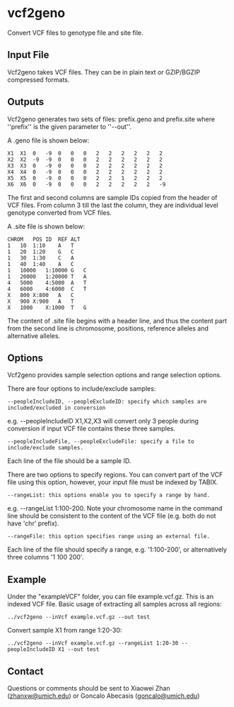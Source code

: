 vcf2geno
=========

Convert VCF files to genotype file and site file.

Input File
----------

Vcf2geno takes VCF files. They can be in plain text or GZIP/BGZIP compressed formats.

Outputs
-------
Vcf2geno generates two sets of files: prefix.geno and prefix.site where ''prefix'' is the given parameter to ''--out''.

A .geno file is shown below:

    X1  X1  0   -9  0   0   0   2   2   2   2   2   2
    X2  X2  -9  -9  0   0   0   2   2   2   2   2   2
    X3  X3  0   -9  0   0   0   2   2   2   2   2   2
    X4  X4  0   -9  0   0   0   2   2   2   2   2   2
    X5  X5  0   -9  0   0   0   2   2   1   2   2   2
    X6  X6  0   -9  0   0   0   2   2   2   2   2   -9

The first and second columns are sample IDs copied from the header of VCF files.
From column 3 till the last the column, they are individual level genotype converted from VCF files.

A .site file is shown below:

    CHROM   POS ID  REF ALT
    1   10  1:10    A   T
    1   20  1:20    G   C
    1   30  1:30    C   A
    1   40  1:40    A   C
    1   10000   1:10000 G   C
    1   20000   1:20000 T   A
    4   5000    4:5000  A   T
    4   6000    4:6000  C   T
    X   800 X:800   A   C
    X   900 X:900   A   T
    X   1000    X:1000  T   G

The content of .site file begins with a header line, and thus the content part from the second line is chromosome, positions, reference alleles and alternative alleles.

Options
-------

Vcf2geno provides sample selection options and range selection options.

There are four options to include/exclude samples:

    --peopleIncludeID, --peopleExcludeID: specify which samples are included/excluded in conversion 

e.g. --peopleIncludeID X1,X2,X3 will convert only 3 people during conversion if input VCF file contains these three samples.

    --peopleIncludeFile, --peopleExcludeFile: specify a file to include/exclude samples. 
    
Each line of the file should be a sample ID.

There are two options to specify regions. You can convert part of the VCF file using this option, however, your input file must be indexed by TABIX.

    --rangeList: this options enable you to specify a range by hand. 
e.g. --rangeList 1:100-200. Note your chromosome name in the command line should be consistent to the content of the VCF file (e.g. both do not have 'chr' prefix).

    --rangeFile: this option specifies range using an external file. 
Each line of the file should specify a range, e.g. '1:100-200', or alternatively three columns '1 100 200'. 

Example
-------

Under the "exampleVCF" folder, you can file example.vcf.gz. This is an indexed VCF file.
Basic usage of extracting all samples across all regions:

    ../vcf2geno --inVcf example.vcf.gz --out test

Convert sample X1 from range 1:20-30:

    ../vcf2geno --inVcf example.vcf.gz --rangeList 1:20-30 --peopleIncludeID X1 --out test

Contact
-------

Questions or comments should be sent to Xiaowei Zhan
([zhanxw@umich.edu](mailto:zhanxw@umich.edu "mailto:zhanxw@umich.edu"))
or Goncalo Abecasis
([goncalo@umich.edu](mailto:goncalo@umich.edu "mailto:goncalo@umich.edu"))


